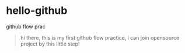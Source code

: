 # hello-github
github flow prac
>hi there, this is my first github flow practice, i can join opensource project by this little step!
